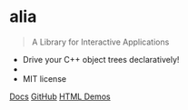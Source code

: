 # alia

> A Library for Interactive Applications

- Drive your C++ object trees declaratively!
- 
- MIT license

[Docs](#alia-a-library-for-interactive-applications)
[GitHub](https://github.com/tmadden/alia/)
[HTML Demos](https://tmadden.github.io/alia-html/)

